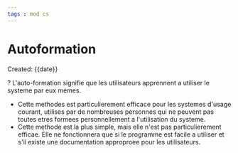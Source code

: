 ```yaml
---
tags : mod cs
---
```

# Autoformation
Created: {{date}}

?
L'auto-formation signifie que les utilisateurs apprennent a utiliser le systeme par eux memes. 
<!--SR:!2022-12-26,10,230-->

- Cette methodes est particulierement efficace pour les systemes d'usage courant, utilises par de nombreuses personnes qui ne peuvent pas toutes etres formees personnellement a l'utilisation du systeme. 
- Cette methode est la plus simple, mais elle n'est pas particulierement efficae. Elle ne fonctionnera que si le programme est facile a utiliser et s'il existe une documentation approproee pour les utilisateurs.
